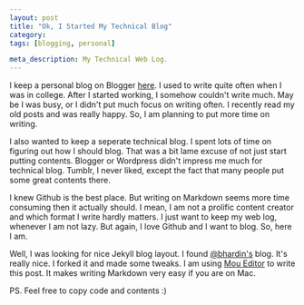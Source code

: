 ```yaml
---
layout: post
title: "Ok, I Started My Technical Blog"
category:
tags: [blogging, personal]

meta_description: My Technical Web Log.
---
```


I keep a personal blog on Blogger [here][1]. I used to write quite often when I was in college. After I started working, I somehow couldn't write much. May be I was busy, or I didn't put much focus on writing often. I recently read my old posts and was really happy. So, I am planning to put more time on writing.

I also wanted to keep a seperate technical blog. I spent lots of time on figuring out how I should blog. That was a bit lame excuse of not just start putting contents. Blogger or Wordpress didn't impress me much for technical blog. Tumblr, I never liked, except the fact that many people put some great contents there.

I knew Github is the best place. But writing on Markdown seems more time consuming then it actually should. I mean, I am not a prolific content creator and which format I write hardly matters. I just want to keep my web log, whenever I am not lazy. But again, I love Github and I want to blog. So, here I am.

Well, I was looking for nice Jekyll blog layout. I found  [@bhardin's][2] blog. It's really nice. I forked it and made some tweaks. I am using [Mou Editor][3] to write this post. It makes writing Markdown very easy if you are on Mac.

PS. Feel free to copy code and contents :)

[1]: http://narkumar.blogspot.in
[2]: http://github.com/bhardin
[3]: http://mouapp.com